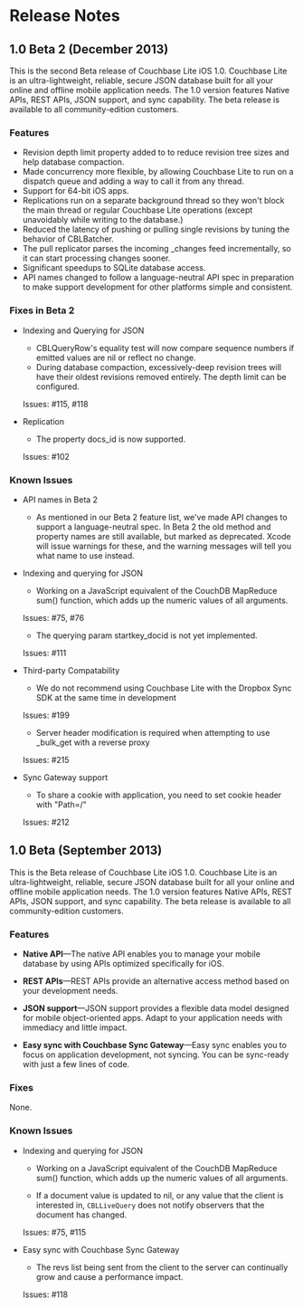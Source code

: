 # Release Notes

## 1.0 Beta 2 (December 2013)

This is the second Beta release of Couchbase Lite iOS 1.0. Couchbase Lite is an ultra-lightweight, reliable, secure JSON database built for all your online and offline mobile application needs. The 1.0 version features Native APIs, REST APIs, JSON support, and sync capability. The beta release is available to all community-edition customers.

### Features
* Revision depth limit property added to to reduce revision tree sizes and help database compaction.
* Made concurrency more flexible, by allowing Couchbase Lite to run on a dispatch queue and adding a way to call it from any thread.
* Support for 64-bit iOS apps.
* Replications run on a separate background thread so they won't block the main thread or regular Couchbase Lite operations (except unavoidably while writing to the database.)
* Reduced the latency of pushing or pulling single revisions by tuning the behavior of CBLBatcher.
* The pull replicator parses the incoming _changes feed incrementally, so it can start processing changes sooner.
* Significant speedups to SQLite database access.
* API names changed to follow a language-neutral API spec in preparation to make support development for other platforms simple and consistent.

### Fixes in Beta 2

* Indexing and Querying for JSON
	* CBLQueryRow's equality test will now compare sequence numbers if emitted values are nil or reflect no change.
	* During database compaction, excessively-deep revision trees will have their oldest revisions removed entirely. The depth limit can be configured.
	
	Issues: #115, #118
* Replication
	* The property docs_id is now supported.
	
	Issues: #102 

### Known Issues
* API names in Beta 2
	* As mentioned in our Beta 2 feature list, we've made API changes to support a language-neutral spec. In Beta 2 the old method and property names are still available, but marked as deprecated. Xcode will issue warnings for these, and the warning messages will tell you what name to use instead.
	 
* Indexing and querying for JSON
	* Working on a JavaScript equivalent of the CouchDB MapReduce sum() function, which adds up the numeric values of all arguments.

	 Issues: #75, #76
	
	* The querying param startkey_docid is not yet implemented.

	 Issues: #111
	
* Third-party Compatability
	* We do not recommend using Couchbase Lite with the Dropbox Sync SDK at the same time in development
	
	Issues: #199

	* Server header modification is required when attempting to use _bulk_get with a reverse proxy
	
	Issues: #215

* Sync Gateway support
	* To share a cookie with application, you need to set cookie header with "Path=/"
	
	Issues: #212

## 1.0 Beta (September 2013)

This is the Beta release of Couchbase Lite iOS 1.0. Couchbase Lite is an ultra-lightweight, reliable, secure JSON database built for all your online and offline mobile application needs. The 1.0 version features Native APIs, REST APIs, JSON support, and sync capability. The beta release is available to all community-edition customers.

### Features
* **Native API**—The native API enables you to manage your mobile database by using APIs optimized specifically for iOS.

* **REST APIs**—REST APIs provide an alternative access method based on your development needs.

* **JSON support**—JSON support provides a flexible data model designed for mobile object-oriented apps. Adapt to your application needs with immediacy and little impact.

* **Easy sync with Couchbase Sync Gateway**—Easy sync enables you to focus on application development, not syncing. You can be sync-ready with just a few lines of code.

### Fixes

None.

### Known Issues
* Indexing and querying for JSON
	* Working on a JavaScript equivalent of the CouchDB MapReduce sum() function, which adds up the numeric values of all arguments.
	
	* If a document value is updated to nil, or any value that the client is interested in, `CBLLiveQuery` does not notify observers that the document has changed.
	
	Issues: #75, #115

* Easy sync with Couchbase Sync Gateway
	* The revs list being sent from the client to the server can continually grow and  cause a performance impact.
	
	Issues: #118